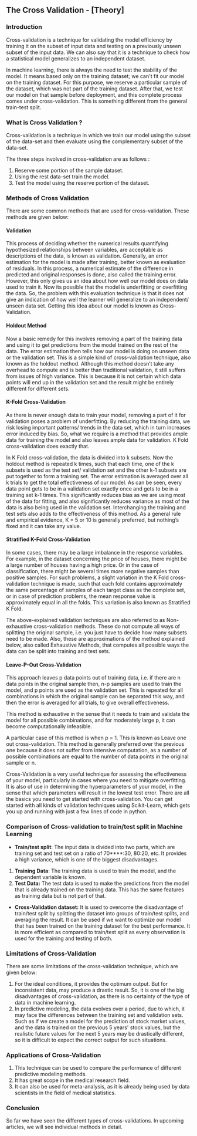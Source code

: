## The Cross Validation - [Theory]

### Introduction

Cross-validation is a technique for validating the model efficiency by training it on the subset of input data and testing on a previously unseen subset of the input data. We can also say that it is a technique to check how a statistical model generalizes to an independent dataset.

In machine learning, there is always the need to test the stability of the model. It means based only on the training dataset; we can't fit our model on the training dataset. For this purpose, we reserve a particular sample of the dataset, which was not part of the training dataset. After that, we test our model on that sample before deployment, and this complete process comes under cross-validation. This is something different from the general train-test split.

### What is Cross Validation ?

Cross-validation is a technique in which we train our model using the subset of the data-set and then evaluate using the complementary subset of the data-set.

The three steps involved in cross-validation are as follows :
1. Reserve some portion of the sample dataset.
2. Using the rest data-set train the model.
3. Test the model using the reserve portion of the dataset.

### Methods of Cross Validation

There are some common methods that are used for cross-validation. These methods are given below:

#### Validation

This process of deciding whether the numerical results quantifying hypothesized relationships between variables, are acceptable as descriptions of the data, is known as validation. Generally, an error estimation for the model is made after training, better known as evaluation of residuals. In this process, a numerical estimate of the difference in predicted and original responses is done, also called the training error. However, this only gives us an idea about how well our model does on data used to train it. Now its possible that the model is underfitting or overfitting the data. So, the problem with this evaluation technique is that it does not give an indication of how well the learner will generalize to an independent/ unseen data set. Getting this idea about our model is known as Cross-Validation.

#### Holdout Method

Now a basic remedy for this involves removing a part of the training data and using it to get predictions from the model trained on the rest of the data. The error estimation then tells how our model is doing on unseen data or the validation set. This is a simple kind of cross-validation technique, also known as the holdout method. Although this method doesn’t take any overhead to compute and is better than traditional validation, it still suffers from issues of high variance. This is because it is not certain which data points will end up in the validation set and the result might be entirely different for different sets.

#### K-Fold Cross-Validation

As there is never enough data to train your model, removing a part of it for validation poses a problem of underfitting. By reducing the training data, we risk losing important patterns/ trends in the data set, which in turn increases error induced by bias. So, what we require is a method that provides ample data for training the model and also leaves ample data for validation. K Fold cross-validation does exactly that.

In K Fold cross-validation, the data is divided into k subsets. Now the holdout method is repeated k times, such that each time, one of the k subsets is used as the test set/ validation set and the other k-1 subsets are put together to form a training set. The error estimation is averaged over all k trials to get the total effectiveness of our model. As can be seen, every data point gets to be in a validation set exactly once and gets to be in a training set k-1 times. This significantly reduces bias as we are using most of the data for fitting, and also significantly reduces variance as most of the data is also being used in the validation set. Interchanging the training and test sets also adds to the effectiveness of this method. As a general rule and empirical evidence, K = 5 or 10 is generally preferred, but nothing’s fixed and it can take any value.

#### Stratified K-Fold Cross-Validation

In some cases, there may be a large imbalance in the response variables. For example, in the dataset concerning the price of houses, there might be a large number of houses having a high price. Or in the case of classification, there might be several times more negative samples than positive samples. For such problems, a slight variation in the K Fold cross-validation technique is made, such that each fold contains approximately the same percentage of samples of each target class as the complete set, or in case of prediction problems, the mean response value is approximately equal in all the folds. This variation is also known as Stratified K Fold.

The above-explained validation techniques are also referred to as Non-exhaustive cross-validation methods. These do not compute all ways of splitting the original sample, i.e. you just have to decide how many subsets need to be made. Also, these are approximations of the method explained below, also called Exhaustive Methods, that computes all possible ways the data can be split into training and test sets.

#### Leave-P-Out Cross-Validation

This approach leaves p data points out of training data, i.e. if there are n data points in the original sample then, n-p samples are used to train the model, and p points are used as the validation set. This is repeated for all combinations in which the original sample can be separated this way, and then the error is averaged for all trials, to give overall effectiveness.

This method is exhaustive in the sense that it needs to train and validate the model for all possible combinations, and for moderately large p, it can become computationally infeasible.

A particular case of this method is when p = 1. This is known as Leave one out cross-validation. This method is generally preferred over the previous one because it does not suffer from intensive computation, as a number of possible combinations are equal to the number of data points in the original sample or n.

Cross-Validation is a very useful technique for assessing the effectiveness of your model, particularly in cases where you need to mitigate overfitting. It is also of use in determining the hyperparameters of your model, in the sense that which parameters will result in the lowest test error. There are all the basics you need to get started with cross-validation. You can get started with all kinds of validation techniques using Scikit-Learn, which gets you up and running with just a few lines of code in python.


### Comparison of Cross-validation to train/test split in Machine Learning

- **Train/test split**: The input data is divided into two parts, which are training set and test set on a ratio of 70****:30, 80:20, etc. It provides a high variance, which is one of the biggest disadvantages.
 1. **Training Data**: The training data is used to train the model, and the dependent variable is known.
 2. **Test Data:** The test data is used to make the predictions from the model that is already trained on the training data. This has the same features as training data but is not part of that.
    
- **Cross-Validation dataset:** It is used to overcome the disadvantage of train/test split by splitting the dataset into groups of train/test splits, and averaging the result. It can be used if we want to optimize our model that has been trained on the training dataset for the best performance. It is more efficient as compared to train/test split as every observation is used for the training and testing of both.


### Limitations of Cross-Validation

There are some limitations of the cross-validation technique, which are given below:

1. For the ideal conditions, it provides the optimum output. But for inconsistent data, may produce a drastic result. So, it is one of the big disadvantages of cross-validation, as there is no certainty of the type of data in machine learning.
2. In predictive modeling, the data evolves over a period, due to which, it may face the differences between the training set and validation sets. Such as if we create a model for the prediction of stock market values, and the data is trained on the previous 5 years' stock values, but the realistic future values for the next 5 years may be drastically different, so it is difficult to expect the correct output for such situations.



### Applications of Cross-Validation

1. This technique can be used to compare the performance of different predictive modeling methods.
2. It has great scope in the medical research field.
3. It can also be used for meta-analysis, as it is already being used by data scientists in the field of medical statistics.


### Conclusion 

So far we have seen the different types of cross-validations. In upcoming articles, we will see individual methods in detail. 





